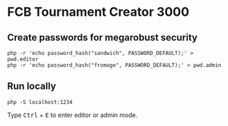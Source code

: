 # FCB Tournament Creator 3000

## Create passwords for megarobust security

```
php -r 'echo password_hash("sandwich", PASSWORD_DEFAULT);' > pwd.editor
php -r 'echo password_hash("fromage", PASSWORD_DEFAULT);' > pwd.admin
```

## Run locally

```
php -S localhost:1234
```

Type <kbd>Ctrl</kbd> + <kbd>E</kbd> to enter editor or admin mode.
